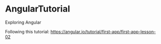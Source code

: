 # AngularTutorial
Exploring Angular

Following this tutorial:
https://angular.io/tutorial/first-app/first-app-lesson-02
